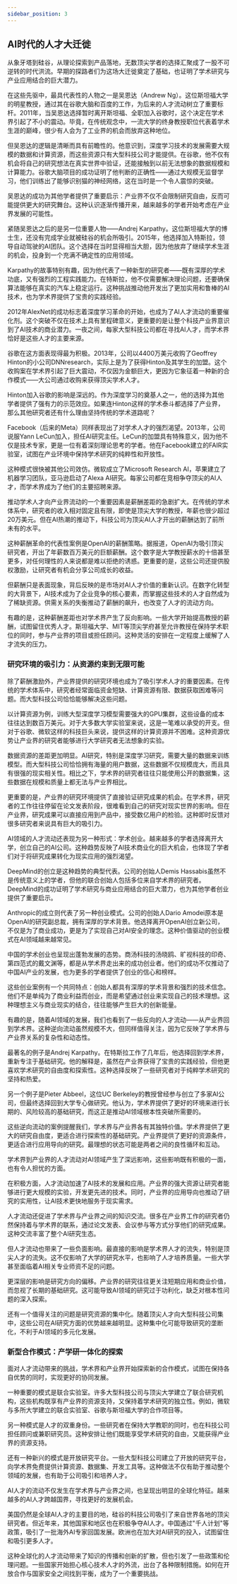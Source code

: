 ```yaml
---
sidebar_position: 3
---
```


## AI时代的人才大迁徙

从象牙塔到硅谷，从理论探索到产品落地，无数顶尖学者的选择汇聚成了一股不可逆转的时代洪流。早期的探路者们为这场大迁徙奠定了基础，也证明了学术研究与产业应用结合的巨大潜力。

在这些先驱中，最具代表性的人物之一是吴恩达（Andrew Ng）。这位斯坦福大学的明星教授，通过其在谷歌大脑和百度的工作，为后来的人才流动树立了重要标杆。2011年，当吴恩达选择暂时离开斯坦福、全职加入谷歌时，这个决定在学术界引起了不小的震动。毕竟，在传统观念中，一流大学的终身教授职位代表着学术生涯的巅峰，很少有人会为了工业界的机会而放弃这种地位。

但吴恩达的逻辑是清晰而具有前瞻性的。他意识到，深度学习技术的发展需要大规模的数据和计算资源，而这些资源只有大型科技公司才能提供。在谷歌，他不仅有机会将自己的研究想法在真实世界中验证，还能接触到以前无法想象的数据规模和计算能力。谷歌大脑项目的成功证明了他判断的正确性——通过大规模无监督学习，他们训练出了能够识别猫的神经网络，这在当时是一个令人震惊的突破。

吴恩达的成功为其他学者提供了重要启示：产业界不仅不会限制研究自由，反而可能提供更大的研究舞台。这种认识逐渐传播开来，越来越多的学者开始考虑在产业界发展的可能性。

紧随吴恩达之后的是另一位重要人物——Andrej Karpathy。这位斯坦福大学的博士生，还没有完成学业就被硅谷的机会所吸引。2015年，他选择加入特斯拉，领导自动驾驶的AI团队。这个选择在当时显得相当大胆，因为他放弃了继续学术生涯的机会，投身到一个充满不确定性的应用领域。

Karpathy的故事特别有趣，因为他代表了一种新型的研究者——既有深厚的学术功底，又有强烈的工程实践能力。在特斯拉，他不仅需要解决理论问题，还要确保算法能够在真实的汽车上稳定运行。这种挑战推动他开发出了更加实用和鲁棒的AI技术，也为学术界提供了宝贵的实践经验。

2012年AlexNet的成功标志着深度学习革命的开始，也成为了AI人才流动的重要催化剂。这个突破不仅在技术上具有里程碑意义，更重要的是让整个科技产业界意识到了AI技术的商业潜力。一夜之间，每家大型科技公司都在寻找AI人才，而学术界恰好是这些人才的主要来源。

谷歌在这方面表现得最为积极。2013年，公司以4400万美元收购了Geoffrey Hinton的小公司DNNresearch，实际上是为了获得Hinton及其学生的加盟。这个收购案在学术界引起了巨大震动，不仅因为金额巨大，更因为它象征着一种新的合作模式——大公司通过收购来获得顶尖学术人才。

Hinton加入谷歌的影响是深远的。作为深度学习的奠基人之一，他的选择为其他学者提供了强有力的示范效应。如果连Hinton这样的学术泰斗都选择了产业界，那么其他研究者还有什么理由坚持传统的学术道路呢？

Facebook（后来的Meta）同样表现出了对学术人才的强烈渴望。2013年，公司说服Yann LeCun加入，担任AI研究主任。LeCun的加盟具有特殊意义，因为他不仅是技术专家，更是一位有着深刻理论思考的学者。他在Facebook建立的FAIR实验室，试图在产业环境中保持学术研究的纯粹性和开放性。

这种模式很快被其他公司效仿。微软成立了Microsoft Research AI，苹果建立了机器学习团队，亚马逊启动了Alexa AI研究。每家公司都在竞相争夺顶尖的AI人才，而学术界成为了他们的主要招聘来源。

推动学术人才向产业界流动的一个重要因素是薪酬差距的急剧扩大。在传统的学术体系中，研究者的收入相对固定且有限，即使是顶尖大学的教授，年薪也很少超过20万美元。但在AI热潮的推动下，科技公司为顶尖AI人才开出的薪酬达到了前所未有的水平。

这种薪酬革命的代表性案例是OpenAI的薪酬策略。据报道，OpenAI为吸引顶尖研究者，开出了年薪数百万美元的巨额薪酬。这个数字是大学教授薪水的十倍甚至更多，对任何理性的人来说都是难以拒绝的诱惑。更重要的是，这些公司还提供股权激励，让研究者有机会分享公司成长的收益。

但薪酬只是表面现象，背后反映的是市场对AI人才价值的重新认识。在数字化转型的大背景下，AI技术成为了企业竞争的核心要素，而掌握这些技术的人才自然成为了稀缺资源。供需关系的失衡推动了薪酬的飙升，也改变了人才的流动方向。

有趣的是，这种薪酬差距也对学术界产生了反向影响。一些大学开始提高教授的薪酬，试图留住优秀人才。斯坦福大学、MIT等顶尖学府甚至允许教授在保持学术职位的同时，参与产业界的项目或担任顾问。这种灵活的安排在一定程度上缓解了人才流失的压力。

### 研究环境的吸引力：从资源约束到无限可能

除了薪酬激励外，产业界提供的研究环境也成为了吸引学术人才的重要因素。在传统的学术体系中，研究者经常面临资金短缺、计算资源有限、数据获取困难等问题。而大型科技公司恰恰能够解决这些问题。

以计算资源为例，训练大型深度学习模型需要强大的GPU集群，这些设备的成本往往达到数百万美元。对于大多数大学实验室来说，这是一笔难以承受的开支。但对于谷歌、微软这样的科技巨头来说，提供这样的计算资源并不困难。这种资源优势让产业界的研究者能够进行大学研究者无法想象的实验。

数据资源的差距更加明显。AI研究，特别是深度学习研究，需要大量的数据来训练模型。而大型科技公司恰恰拥有海量的用户数据，这些数据不仅规模庞大，而且具有很强的现实相关性。相比之下，学术界的研究者往往只能使用公开的数据集，这些数据在规模和质量上都无法与产业界相比。

更重要的是，产业界的研究环境提供了直接验证研究成果的机会。在学术界，研究者的工作往往停留在论文发表阶段，很难看到自己的研究对现实世界的影响。但在产业界，研究成果可以直接应用到产品中，接受数亿用户的检验。这种即时反馈对很多研究者来说具有巨大的吸引力。

AI领域的人才流动还表现为另一种形式：学术创业。越来越多的学者选择离开大学，创立自己的AI公司。这种趋势反映了AI技术商业化的巨大机会，也体现了学者们对于将研究成果转化为现实应用的强烈渴望。

DeepMind的创立是这种趋势的典型代表。公司的创始人Demis Hassabis虽然不是传统意义上的学者，但他的联合创始人包括多位来自学术界的研究者。DeepMind的成功证明了学术研究与商业应用结合的巨大潜力，也为其他学者创业提供了重要启示。

Anthropic的成立则代表了另一种创业模式。公司的创始人Dario Amodei原本是OpenAI的研究副总裁，拥有深厚的学术背景。他选择离开OpenAI创立新公司，不仅是为了商业成功，更是为了实现自己对AI安全的理念。这种价值驱动的创业模式在AI领域越来越常见。

中国的学术创业也呈现出蓬勃发展的态势。商汤科技的汤晓鸥、旷视科技的印奇、第四范式的戴文渊等，都是从学术界走出来的成功创业者。他们的成功不仅推动了中国AI产业的发展，也为更多的学者提供了创业的信心和榜样。

这些创业案例有一个共同特点：创始人都具有深厚的学术背景和强烈的技术信念。他们不是单纯为了商业利益而创业，而是希望通过创业来实现自己的技术理想。这种理想主义与商业现实的结合，往往能够产生巨大的创新能量。

有趣的是，随着AI领域的发展，我们也看到了一些反向的人才流动——从产业界回到学术界。这种逆向流动虽然规模不大，但同样值得关注，因为它反映了学术界与产业界关系的复杂性和动态性。

最著名的例子是Andrej Karpathy。在特斯拉工作了几年后，他选择回到学术界，重新专注于基础研究。他的解释是，虽然在产业界获得了宝贵的实践经验，但他更喜欢学术研究的自由度和探索性。这种选择反映了一些研究者对于纯粹学术研究的坚持和热爱。

另一个例子是Pieter Abbeel，这位UC Berkeley的教授曾经参与创立了多家AI公司，但最终选择回到大学专心做研究。他认为，学术界提供了更好的环境来进行长期的、风险较高的基础研究，而这正是推动AI领域根本性突破所需要的。

这些逆向流动的案例提醒我们，学术界与产业界各有其独特价值。学术界提供了更大的研究自由度，更适合进行探索性的基础研究。产业界提供了更好的资源条件，更适合进行应用导向的研究。最理想的状态可能是两者之间的良性循环和互动。

学术界到产业界的人才流动对AI领域产生了深远影响，这些影响既有积极的一面，也有令人担忧的方面。

在积极方面，人才流动加速了AI技术的发展和应用。产业界的强大资源让研究者能够进行更大规模的实验，开发更先进的技术。同时，产业界的应用导向也推动了研究的实用性，让AI技术更快地服务于现实需求。

人才流动还促进了学术界与产业界之间的知识交流。很多在产业界工作的研究者仍然保持着与学术界的联系，通过论文发表、会议参与等方式分享他们的研究成果。这种交流丰富了整个AI研究生态。

但人才流动也带来了一些负面影响。最直接的影响是学术界人才的流失，特别是顶尖人才的流失。这不仅影响了大学的研究水平，也影响了人才培养质量。一些大学甚至面临着AI相关专业师资不足的问题。

更深层的影响是研究方向的偏移。产业界的研究往往更关注短期应用和商业价值，而忽视了长期的基础研究。这可能导致AI领域的研究过于功利化，缺乏对根本性问题的深入探索。

还有一个值得关注的问题是研究资源的集中化。随着顶尖人才向大型科技公司集中，这些公司在AI研究方面的优势越来越明显。这种集中化可能导致研究的垄断化，不利于AI领域的多元化发展。

### 新型合作模式：产学研一体化的探索

面对人才流动带来的挑战，学术界和产业界开始探索新的合作模式，试图在保持各自优势的同时，实现更好的协同发展。

一种重要的模式是联合实验室。许多大型科技公司与顶尖大学建立了联合研究机构，这些机构既享有产业界的资源支持，又保持着学术研究的独立性。例如，微软与多所大学建立的联合实验室、谷歌与斯坦福大学的合作项目等。

另一种模式是人才的双重身份。一些研究者在保持大学教职的同时，也在科技公司担任顾问或兼职研究员。这种安排让他们既能享受学术研究的自由，又能获得产业界的资源支持。

还有一种新兴的模式是开放研究平台。一些大型科技公司建立了开放的研究平台，向学术界免费提供计算资源、数据集、开发工具等。这种做法不仅有助于推动整个领域的发展，也有助于公司吸引和培养人才。

AI人才的流动不仅发生在学术界与产业界之间，也呈现出明显的全球化特征。越来越多的AI人才跨越国界，寻找更好的发展机会。

美国仍然是全球AI人才的主要目的地，硅谷的科技公司吸引了来自世界各地的顶尖研究者。但近年来，其他国家和地区也在积极争夺AI人才。中国通过"千人计划"等政策，吸引了一批海外AI专家回国发展。欧洲也在加大对AI研究的投入，试图留住和吸引更多人才。

这种全球化的人才流动带来了知识的传播和创新的扩散，但也引发了一些政策和伦理问题。一些国家开始担心核心技术人才的外流，出台了各种限制措施。如何在开放合作与国家安全之间找到平衡，成为了一个重要挑战。
